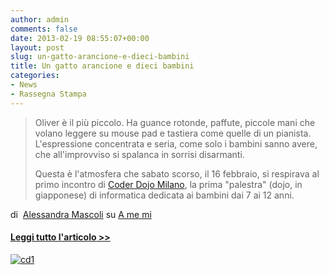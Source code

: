 ```yaml
---
author: admin
comments: false
date: 2013-02-19 08:55:07+00:00
layout: post
slug: un-gatto-arancione-e-dieci-bambini
title: Un gatto arancione e dieci bambini
categories:
- News
- Rassegna Stampa
---
```


<blockquote>Oliver è il più piccolo. Ha guance rotonde, paffute, piccole mani che volano leggere su mouse pad e tastiera come quelle di un pianista. L'espressione concentrata e seria, come solo i bambini sanno avere, che all'improvviso si spalanca in sorrisi disarmanti.

Questa è l'atmosfera che sabato scorso, il 16 febbraio, si respirava al primo incontro di [Coder Dojo Milano](http://www.facebook.com/CoderDojoMi), la prima "palestra" (dojo, in giapponese) di informatica dedicata ai bambini dai 7 ai 12 anni.</blockquote>




di  [Alessandra Mascoli](http://www.blogger.com/profile/14373180083913701463) su [A me mi](http://ame-mi.blogspot.it/)


#### [Leggi tutto l'articolo >>](http://ame-mi.blogspot.it/2013/02/un-gatto-arancione-e-dieci-bambini.html)


[![cd1](http://coderdojomilano.it/wp-content/uploads/2013/04/cd1-1024x768.jpg)](http://ame-mi.blogspot.it/2013/02/un-gatto-arancione-e-dieci-bambini.html)


## 

